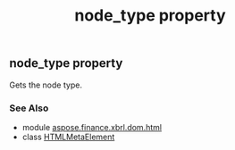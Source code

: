﻿---
title: node_type property
second_title: Aspose.Finance for Python via .NET API References
description: 
type: docs
weight: 350
url: /python-net/aspose.finance.xbrl.dom.html/htmlmetaelement/node_type/
is_root: false
---

## node_type property


Gets the node type.

### See Also
* module [aspose.finance.xbrl.dom.html](../../)
* class [HTMLMetaElement](/finance/python-net/aspose.finance.xbrl.dom.html/htmlmetaelement)
